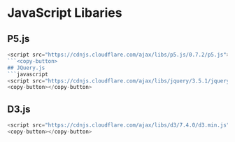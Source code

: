 # JavaScript Libaries
## P5.js

```javascript
<script src="https://cdnjs.cloudflare.com/ajax/libs/p5.js/0.7.2/p5.js"></script>
```<copy-button>
## JQuery.js
```javascript
<script src="https://cdnjs.cloudflare.com/ajax/libs/jquery/3.5.1/jquery.min.js"></script>
<copy-button></copy-button>
```
## D3.js
```javascript
<script src="https://cdnjs.cloudflare.com/ajax/libs/d3/7.4.0/d3.min.js"></script>
<copy-button></copy-button>
```
